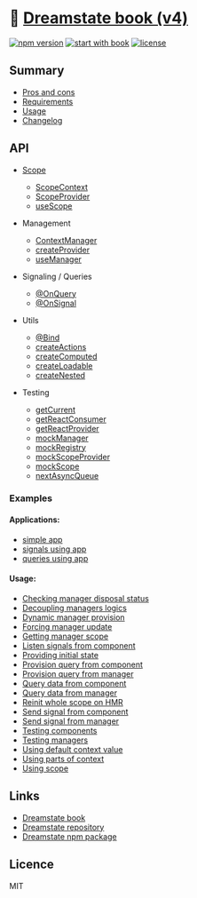 # 🎸 [Dreamstate book (v4)](https://github.com/Neloreck/dreamstate)
[![npm version](https://img.shields.io/npm/v/dreamstate.svg?style=flat-square)](https://www.npmjs.com/package/dreamstate)
[![start with book](https://img.shields.io/badge/docs-book-blue.svg?style=flat)](https://neloreck.github.io/dreamstate-book/)
[![license](https://img.shields.io/badge/license-MIT-blue.svg?style=flat)](https://github.com/Neloreck/dreamstate/blob/master/LICENSE)

## Summary

- [Pros and cons](benefits.md)
- [Requirements](requirements.md)
- [Usage](usage.md)
- [Changelog](changelog.md)

## API

  - [Scope](api/scope/scope)
    - [ScopeContext](api/scope/scope_context)
    - [ScopeProvider](api/scope/scope_provider)
    - [useScope](api/scope/use_scope)

  - Management
    - [ContextManager](api/data_management/context_manager.md)
    - [createProvider](api/data_management/create_provider.md)
    - [useManager](api/data_management/use_manager.md)

  - Signaling / Queries
    - [@OnQuery](api/scope_signalling/on_query.md)
    - [@OnSignal](api/scope_signalling/on_signal.md)

  - Utils
    - [@Bind](api/utils/bind.md)
    - [createActions](api/utils/create_actions.md)
    - [createComputed](api/utils/create_computed.md)
    - [createLoadable](api/utils/create_loadable.md)
    - [createNested](api/utils/create_nested.md)

  - Testing
    - [getCurrent](api/testing/get_current.md)
    - [getReactConsumer](api/testing/get_react_consumer.md)
    - [getReactProvider](api/testing/get_react_provider.md)
    - [mockManager](api/testing/mock_manager.md)
    - [mockRegistry](api/testing/mock_registry.md)
    - [mockScopeProvider](api/testing/mock_scope_provider.md)
    - [mockScope](api/testing/mock_scope.md)
    - [nextAsyncQueue](api/testing/next_async_queue.md)

### Examples

#### Applications:

- [simple app](https://github.com/Neloreck/dreamstate/tree/master/examples/simple_application)
- [signals using app](https://github.com/Neloreck/dreamstate/tree/master/examples/signal_application)
- [queries using app](https://github.com/Neloreck/dreamstate/tree/master/examples/query_application)
 
#### Usage:

- [Checking manager disposal status](./examples/checking_disposal_status.md)
- [Decoupling managers logics](./examples/decoupling_managers.md)
- [Dynamic manager provision](./examples/dynamic_manager_provision.md)
- [Forcing manager update](./examples/forcing_manager_update.md)
- [Getting manager scope](./examples/getting_manager_scope.md)
- [Listen signals from component](./examples/listen_from_component.md)
- [Providing initial state](./examples/providing_initial_state.md)
- [Provision query from component](./examples/accessing_scope.md)
- [Provision query from manager](./examples/provision_from_manager.md)
- [Query data from component](./examples/query_from_component.md)
- [Query data from manager](./examples/query_from_manager.md)
- [Reinit whole scope on HMR](./examples/hmr_reinit_scope.md)
- [Send signal from component](./examples/signal_from_component.md)
- [Send signal from manager](./examples/signal_from_manager.md)
- [Testing components](./examples/testing_components.md)
- [Testing managers](./examples/testing_managers.md)
- [Using default context value](./examples/default_context_value.md)
- [Using parts of context](./examples/using_parts_of_context.md)
- [Using scope](./examples/accessing_scope.md)

## Links

- [Dreamstate book](https://neloreck.github.io/dreamstate-book/)
- [Dreamstate repository](https://github.com/Neloreck/dreamstate)
- [Dreamstate npm package](https://www.npmjs.com/package/dreamstate)

## Licence

MIT

